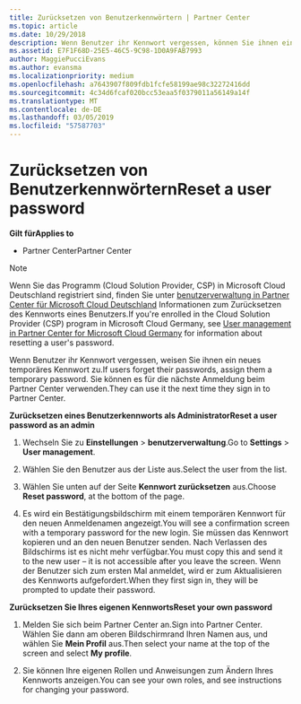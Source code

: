 ```yaml
---
title: Zurücksetzen von Benutzerkennwörtern | Partner Center
ms.topic: article
ms.date: 10/29/2018
description: Wenn Benutzer ihr Kennwort vergessen, können Sie ihnen ein neues temporäres Kennwort zuweisen. Sie können es für die nächste Anmeldung beim Partner Center verwenden.
ms.assetid: E7F1F68D-25E5-46C5-9C98-1D0A9FAB7993
author: MaggiePucciEvans
ms.author: evansma
ms.localizationpriority: medium
ms.openlocfilehash: a7643907f809fdb1fcfe58199ae98c32272416dd
ms.sourcegitcommit: 4c34d6fcaf020bcc53eaa5f0379011a56149a14f
ms.translationtype: MT
ms.contentlocale: de-DE
ms.lasthandoff: 03/05/2019
ms.locfileid: "57587703"
---
```

# <a name="reset-a-user-password"></a><span data-ttu-id="931b6-104">Zurücksetzen von Benutzerkennwörtern</span><span class="sxs-lookup"><span data-stu-id="931b6-104">Reset a user password</span></span>

<span data-ttu-id="931b6-105">**Gilt für**</span><span class="sxs-lookup"><span data-stu-id="931b6-105">**Applies to**</span></span>

-  <span data-ttu-id="931b6-106">Partner Center</span><span class="sxs-lookup"><span data-stu-id="931b6-106">Partner Center</span></span>
   
> [!NOTE]  
>  <span data-ttu-id="931b6-107">Wenn Sie das Programm (Cloud Solution Provider, CSP) in Microsoft Cloud Deutschland registriert sind, finden Sie unter [benutzerverwaltung in Partner Center für Microsoft Cloud Deutschland](user-management-in-partner-center-for-microsoft-cloud-germany.md) Informationen zum Zurücksetzen des Kennworts eines Benutzers.</span><span class="sxs-lookup"><span data-stu-id="931b6-107">If you're enrolled in the Cloud Solution Provider (CSP) program in Microsoft Cloud Germany, see [User management in Partner Center for Microsoft Cloud Germany](user-management-in-partner-center-for-microsoft-cloud-germany.md) for information about resetting a user's password.</span></span>

<span data-ttu-id="931b6-108">Wenn Benutzer ihr Kennwort vergessen, weisen Sie ihnen ein neues temporäres Kennwort zu.</span><span class="sxs-lookup"><span data-stu-id="931b6-108">If users forget their passwords, assign them a temporary password.</span></span> <span data-ttu-id="931b6-109">Sie können es für die nächste Anmeldung beim Partner Center verwenden.</span><span class="sxs-lookup"><span data-stu-id="931b6-109">They can use it the next time they sign in to Partner Center.</span></span>

<span data-ttu-id="931b6-110">**Zurücksetzen eines Benutzerkennworts als Administrator**</span><span class="sxs-lookup"><span data-stu-id="931b6-110">**Reset a user password as an admin**</span></span>

1.  <span data-ttu-id="931b6-111">Wechseln Sie zu **Einstellungen** &gt; **benutzerverwaltung**.</span><span class="sxs-lookup"><span data-stu-id="931b6-111">Go to **Settings** &gt; **User management**.</span></span>
2.  <span data-ttu-id="931b6-112">Wählen Sie den Benutzer aus der Liste aus.</span><span class="sxs-lookup"><span data-stu-id="931b6-112">Select the user from the list.</span></span>

3.  <span data-ttu-id="931b6-113">Wählen Sie unten auf der Seite **Kennwort zurücksetzen** aus.</span><span class="sxs-lookup"><span data-stu-id="931b6-113">Choose **Reset password**, at the bottom of the page.</span></span>

4.  <span data-ttu-id="931b6-114">Es wird ein Bestätigungsbildschirm mit einem temporären Kennwort für den neuen Anmeldenamen angezeigt.</span><span class="sxs-lookup"><span data-stu-id="931b6-114">You will see a confirmation screen with a temporary password for the new login.</span></span> <span data-ttu-id="931b6-115">Sie müssen das Kennwort kopieren und an den neuen Benutzer senden. Nach Verlassen des Bildschirms ist es nicht mehr verfügbar.</span><span class="sxs-lookup"><span data-stu-id="931b6-115">You must copy this and send it to the new user – it is not accessible after you leave the screen.</span></span> <span data-ttu-id="931b6-116">Wenn der Benutzer sich zum ersten Mal anmeldet, wird er zum Aktualisieren des Kennworts aufgefordert.</span><span class="sxs-lookup"><span data-stu-id="931b6-116">When they first sign in, they will be prompted to update their password.</span></span>

<span data-ttu-id="931b6-117">**Zurücksetzen Sie Ihres eigenen Kennworts**</span><span class="sxs-lookup"><span data-stu-id="931b6-117">**Reset your own password**</span></span>

1.  <span data-ttu-id="931b6-118">Melden Sie sich beim Partner Center an.</span><span class="sxs-lookup"><span data-stu-id="931b6-118">Sign into Partner Center.</span></span> <span data-ttu-id="931b6-119">Wählen Sie dann am oberen Bildschirmrand Ihren Namen aus, und wählen Sie **Mein Profil** aus.</span><span class="sxs-lookup"><span data-stu-id="931b6-119">Then select your name at the top of the screen and select **My profile**.</span></span>

2.  <span data-ttu-id="931b6-120">Sie können Ihre eigenen Rollen und Anweisungen zum Ändern Ihres Kennworts anzeigen.</span><span class="sxs-lookup"><span data-stu-id="931b6-120">You can see your own roles, and see instructions for changing your password.</span></span>

 

 



